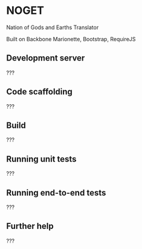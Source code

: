 # NOGET

Nation of Gods and Earths Translator

Built on Backbone Marionette, Bootstrap, RequireJS

## Development server

???

## Code scaffolding

???

## Build

???

## Running unit tests

???

## Running end-to-end tests

???

## Further help

???
